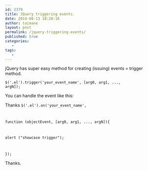```yaml
---
id: 2379
title: JQuery triggering events.
date: 2014-08-13 18:28:16
author: taimane
layout: post
permalink: /jquery-triggering-events/
published: true
categories:
   -
tags:
   -
---
```

jQuery has super easy method for creating (issuing) events = trigger method.



<code>$('.el').trigger('your_event_name', [arg0, arg1, ..., argN]);</code>



You can handle the event like this:


Thanks
<code>$('.el').on('your_event_name', 

function (objectEvent, [arg0, arg1, ..., argN]){

  alert ("showcase trigger");

});</code>



Thanks.  

